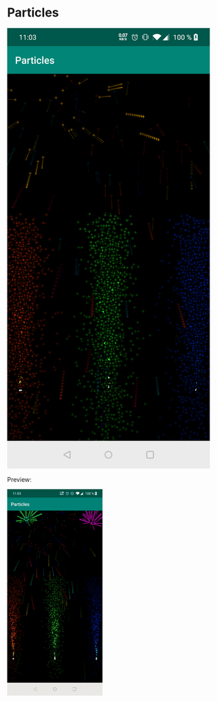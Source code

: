 # Particles

![Particles](https://github.com/cpinan/OpenGL-ES-2.0-Android-to-Kotlin/blob/master/screenshots/particles/001.png?raw=true)

Preview:

![Particles](https://github.com/cpinan/OpenGL-ES-2.0-Android-to-Kotlin/blob/master/screenshots/particles/002.gif?raw=true)